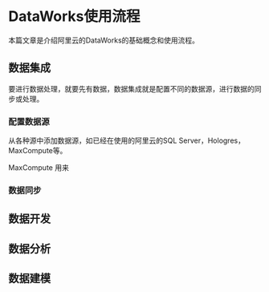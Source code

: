 # DataWorks使用流程

本篇文章是介绍阿里云的DataWorks的基础概念和使用流程。

## 数据集成

要进行数据处理，就要先有数据，数据集成就是配置不同的数据源，进行数据的同步或处理。

### 配置数据源

从各种源中添加数据源，如已经在使用的阿里云的SQL Server，Hologres，MaxCompute等。

MaxCompute 用来

### 数据同步

## 数据开发

## 数据分析

## 数据建模

